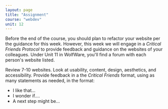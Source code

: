 ```yaml
---
layout: page
title: "Assignment"
course: "webdev"
unit: 12
---
```


Before the end of the course, you should plan to refactor your website per the guidance for this week. However, this week we will engage in a *Critical Friends Protocol* to provide feedback and guidance on the websites of your colleagues. Under Unit 11 in WolfWare, you'll find a forum with each person's website listed.

Review 7-10 websites. Look at usability, content, design, aesthetics, and accessibility. Provide feedback in a the _Critical Friends_ format, using as many statements as needed, in the format:

* I like that...
* I wonder if....
* A next step might be...

